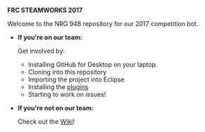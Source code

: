 **FRC STEAMWORKS 2017**

Welcome to the NRG 948 repository for our 2017 competition bot.

* **If you're on our team:**

  Get involved by:
  * Installing GitHub for Desktop on your laptop.
  * Cloning into this repository
  * Importing the project into Eclipse
  * Installing the [plugins]( http://first.wpi.edu/FRC/roborio/release/eclipse/)
  * Starting to work on issues!

* **If you're not on our team:**

  Check out the [Wiki](https://github.com/NRG948/NRGRobot2017/wiki)!
